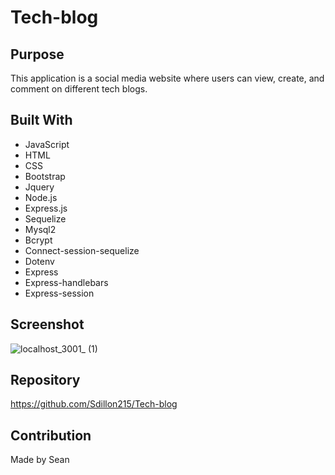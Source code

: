 # Tech-blog

## Purpose
This application is a social media website where users can view, create, and comment on different tech blogs.


## Built With
* JavaScript
* HTML
* CSS
* Bootstrap
* Jquery
* Node.js
* Express.js
* Sequelize
* Mysql2
* Bcrypt
* Connect-session-sequelize
* Dotenv
* Express
* Express-handlebars
* Express-session

## Screenshot
![localhost_3001_ (1)](https://user-images.githubusercontent.com/68351446/136465170-66530cf9-c719-48f0-90c7-b7d2695f371b.png)

## Repository
https://github.com/Sdillon215/Tech-blog

## Contribution
Made by Sean